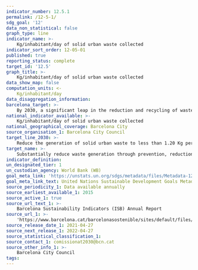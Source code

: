```yaml
---
indicator_number: 12.5.1
permalink: /12-5-1/
sdg_goal: '12'
data_non_statistical: false
graph_type: line
indicator_name: >-
    Kg/inhabitant/day of solid urban waste collected
indicator_sort_order: 12-05-01
published: true
reporting_status: complete
target_id: '12.5'
graph_title: >-
    Kg/inhabitant/day of solid urban waste collected
data_show_map: false
computation_units: <-
	Kg/inhabitant/day
data_disaggregation_information:
barcelona_target: >-
    By 2030, a significant leap in the reduction and recycling of waste
national_indicator_available: >-
    Kg/inhabitant/day of solid urban waste collected
national_geographical_coverage: Barcelona City
source_organisation_1: Barcelona City Council
target_line_2030: >-
    Reduce the generation of solid urban waste to less than 1.20 Kg per inhabitant per day
target_name: >-
    Substantially reduce waste generation through prevention, reduction, recycling and reuse policies
indicator_definition:
un_designated_tier: 1
un_custodian_agency: World Bank (WB)
goal_meta_link: 'https://unstats.un.org/sdgs/metadata/files/Metadata-12-05-01.pdf'
goal_meta_link_text: United Nations Sustainable Development Goals Metadata (pdf 894kB)
source_periodicity_1: Data available annually
source_earliest_available_1: 2015
source_active_1: true
source_url_text_1: >-
    Barcelona Sustainability Indicators (ISB) Annual Report 
source_url_1: >-
    'https://www.barcelona.cat/barcelonasostenible/sites/default/files/Indicadors/Indicadors2018/2018_informe_indicadors_sostenibilitat-bcn_0.pdf'
source_release_date_1: 2021-04-27
source_next_release_1: 2022-04-27
source_statistical_classification_1: 
source_contact_1: comissionat2030@bcn.cat
source_other_info_1: >-
    Barcelona City Council
tags:
---
```

